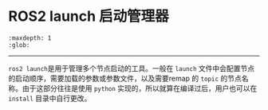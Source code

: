 # ROS2 launch 启动管理器

```{toctree}
:maxdepth: 1
:glob:
```

------

`ros2 launch`是用于管理多个节点启动的工具。一般在 `launch` 文件中会配置节点的启动顺序，需要加载的参数或参数文件，以及需要remap 的 `topic` 的节点名称。由于这部分往往是使用 `python` 实现的，所以就算在编译过后，用户也可以在 `install` 目录中自行更改。


